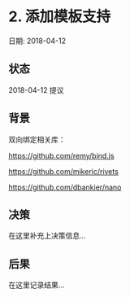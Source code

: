 # 2. 添加模板支持

日期: 2018-04-12

## 状态

2018-04-12 提议

## 背景

双向绑定相关库：

https://github.com/remy/bind.js

https://github.com/mikeric/rivets

https://github.com/dbankier/nano

## 决策

在这里补充上决策信息...

## 后果

在这里记录结果...
